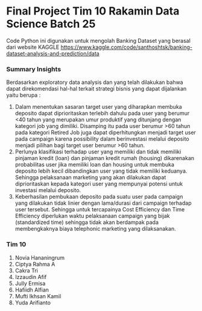 # Final Project Tim 10 Rakamin Data Science Batch 25

Code Python ini digunakan untuk mengolah Banking Dataset yang berasal dari website KAGGLE
https://www.kaggle.com/code/santhoshtsk/banking-dataset-analysis-and-prediction/data

### Summary Insights
Berdasarkan exploratory data analysis dan yang telah dilakukan bahwa dapat direkomendasi hal-hal terkait strategi bisnis yang dapat dijalankan yaitu berupa :
1. Dalam menentukan sasaran target user yang diharapkan membuka deposito dapat diprioritaskan terlebih dahulu pada user yang berumur <40 tahun yang merupakan umur produktif yang ditunjang dengan kategori job yang dimiliki. Disamping itu pada user berumur >60 tahun pada kategori Retired Job juga dapat diperhitungkan menjadi target user pada campaign karena possibility dalam berinvestasi melalui deposito menjadi pilihan bagi target user berumur >60 tahun.
2. Perlunya klasifikasi terhadap user yang memiliki dan tidak memiliki pinjaman kredit (loan) dan pinjaman kredit rumah (housing) dikarenakan probabilitas user jika memiliki loan dan housing untuk membuka deposito lebih kecil dibandingkan user yang tidak memiliki keduanya. Sehingga pelaksanaan marketing yang akan dilakukan dapat diprioritaskan kepada kategori user yang mempunyai potensi untuk investasi melalui deposito.
3. Keberhasilan pembukaan deposito pada suatu user pada campaign yang dilakukan tidak linier dengan lama/durasi dari campaign terhadap user tersebut. Sehingga untuk tercapainya Cost Efficiency dan Time Efficiency diperlukan waktu pelaksanaan campaign yang bijak (standardized time) sehingga tidak akan berdampak pada membengkaknya biaya telephonic marketing yang dilaksanakan.


### Tim 10 
1. Novia Hananingrum
2. Ciptya Rahma A
3. Cakra Tri
4. Izzaudin Afif
5. Jully Ermisa
6. Hafiidh Alfian
7. Mufti Ikhsan Kamil
8. Yuda Arifianto